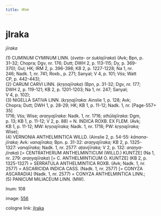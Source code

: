 ```yaml
---
title: जीरक
---
```


# jIraka

<i>jīraka</i>  <div n="P" />(1) <bot>CUMINUM CYMINUM LINN.</bot> (<i>śveta-</i> or <i>śuklajīraka</i>) (Avk; Bpn, p. <div n="lb" />31-32; Chopra; Dgv, nr. 176; Dutt; DWH 2, p. 113-115; Dy, p. 369- <div n="lb" />370); Gul; HK; IRM 2, p. 396-398; KB 2, p. 1227-1228; Na 1, nr. <div n="lb" />246; Nadk. 1, nr. 741; Roxb., p. 271; Sanyal; V 4, p. 101; Vśs; Watt <div n="lb" />CP, p. 442-443); <div n="P" />(2) <bot>CARUM CARVI LINN.</bot> (<i>kṛṣṇajīraka</i>) (Bpn, p. 31-32; Dgv, nr. 177; <div n="lb" />DWH 2, p. 119-121; KB 2, p. 1201-1203; Na 1, nr. 247; Sanyal; <div n="lb" />V 4, p. 102); <div n="P" />(3) <bot>NIGELLA SATIVA LINN.</bot> (<i>kṛṣṇajīraka:</i> Ainslie 1, p. 128; Avk; <div n="lb" />Chopra; Dutt; DWH 1, p. 28-29; HK; KB 1, p. 11-12; Nadk. 1, nr. [Page-557+ 35] <div n="lb" />1716; Vśs; Wise; <i>araṇyajīraka:</i> Nadk. 1, nr. 1716; <i>sthūlajīraka:</i> Dgm, <div n="lb" />p. 13; KB 1, p. 11-12; V 2, p. 88) = <bot>N. INDICA ROXB. EX FLEM.</bot> (Avk; <div n="lb" />KB 1, p. 11-12; MW: <i>kṛṣṇajīraka;</i> Nadk. 1, nr. 1716; PW: <i>kṛṣṇajīraka;</i> <div n="lb" />Wise); <div n="P" />(4) <bot>VERNONIA ANTHELMINTICA WILLD.</bot> (Ainslie 2, p. 54-55: <i>kānana-</i> <div n="lb" /><i>jīraka;</i> Avk: <i>vanajīraka;</i> Bpn. p. 31-32: <i>araṇyajīraka;</i> KB 2, p. 1325- <div n="lb" />1327: <i>vanajīraka;</i> Nadk. 1, nr. 2577: <i>aṭavijīraka;</i> V 2, p. 132: <i>araṇya-</i> <div n="lb" /><i>jīraka</i>) [= <bot>CENTRATHERUM ANTHELMINTICUM (WILLD.) KUNTZE</bot>] (Na 1, <div n="lb" />nr. 279: <i>araṇyajīraka</i>) [= <bot>C. ANTHELMINTICUM O. KUNTZE</bot>] (KB 2, p. <div n="lb" />1325-1327) = <bot>SERRATULA ANTHELMINTICA ROXB.</bot> (Avk; Nadk. 1, nr. <div n="lb" />2577) = <bot>ASCARICIDA INDICA CASS.</bot> (Nadk. 1, nr. 2577) [= <bot>CONYZA <div n="lb" />ASCARADIA</bot>] (Nadk. 1, nr. 2577) = <bot>CONYZA ANTHELMINTICA LINN.</bot>; <div n="P" />(5) <bot>PANICUM MILIACEUM LINN.</bot> (MW).

lnum: 108

image: [556](https://www.sanskrit-lexicon.uni-koeln.de/scans/csl-apidev/servepdf.php?dict=snp&page=556)

cologne link: [jIraka](https://sanskrit-lexicon.uni-koeln.de/scans/csl-apidev/getword.php?dict=snp&key=jIraka)

